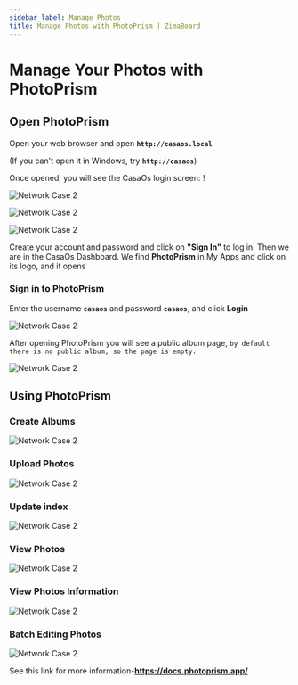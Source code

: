 ```yaml
---
sidebar_label: Manage Photos
title: Manage Photos with PhotoPrism | ZimaBoard
---
```


# Manage Your Photos with PhotoPrism

## Open PhotoPrism

Open your web browser and open **`http://casaos.local`**

(If you can't open it in Windows, try **`http://casaos`**)

Once opened, you will see the CasaOs login screen: !

<p><img
  src={require('./images/watching-casaos-home-page.png').default}
  alt="Network Case 2"
  style={{
    maxWidth: '80%',
    display: 'block',
    margin: 'auto'
    }}
/></p>

<p><img
  src={require('./images/watching-casaos-create-account.png').default}
  alt="Network Case 2"
  style={{
    maxWidth: '80%',
    display: 'block',
    margin: 'auto'
    }}
/></p>

<p><img
  src={require('./images/watching-casaos-home.png').default}
  alt="Network Case 2"
  style={{
    maxWidth: '80%',
    display: 'block',
    margin: 'auto'
    }}
/></p>

Create your account and password and click on **"Sign In"** to log in.
Then we are in the CasaOs Dashboard.
We find **PhotoPrism** in My Apps and click on its logo, and it opens

### Sign in to PhotoPrism ###

Enter the username **`casaos`** and password **`casaos`**, and click **Login**

<p><img
  src={require('./images/photo-photoprism-login-page.png').default}
  alt="Network Case 2"
  style={{
    maxWidth: '80%',
    display: 'block',
    margin: 'auto'
    }}
/></p>

After opening PhotoPrism you will see a public album page, `by default there is no public album, so the page is empty.`

<p><img
  src={require('./images/photo-creat-albums.png').default}
  alt="Network Case 2"
  style={{
    maxWidth: '80%',
    display: 'block',
    margin: 'auto'
    }}
/></p>


## Using PhotoPrism

### Create Albums

<p><img
  src={require('./images/photo-create-albums2.png').default}
  alt="Network Case 2"
  style={{
    maxWidth: '80%',
    display: 'block',
    margin: 'auto'
    }}
/></p>

### Upload Photos 

<p><img
  src={require('./images/photo-upload2.jpg').default}
  alt="Network Case 2"
  style={{
    maxWidth: '80%',
    display: 'block',
    margin: 'auto'
    }}
/></p>

### Update index

<p><img
  src={require('./images/photo-upload-photos.png').default}
  alt="Network Case 2"
  style={{
    maxWidth: '80%',
    display: 'block',
    margin: 'auto'
    }}
/></p>

### View Photos

<p><img
  src={require('./images/photo-view-photos.png').default}
  alt="Network Case 2"
  style={{
    maxWidth: '80%',
    display: 'block',
    margin: 'auto'
    }}
/></p>

### View Photos Information

<p><img
  src={require('./images/photo-view-photo-information.png').default}
  alt="Network Case 2"
  style={{
    maxWidth: '80%',
    display: 'block',
    margin: 'auto'
    }}
/></p>

### Batch Editing Photos

<p><img
  src={require('./images/photo-editing-photo.png').default}
  alt="Network Case 2"
  style={{
    maxWidth: '80%',
    display: 'block',
    margin: 'auto'
    }}
/></p>

See this link for more information-**https://docs.photoprism.app/**